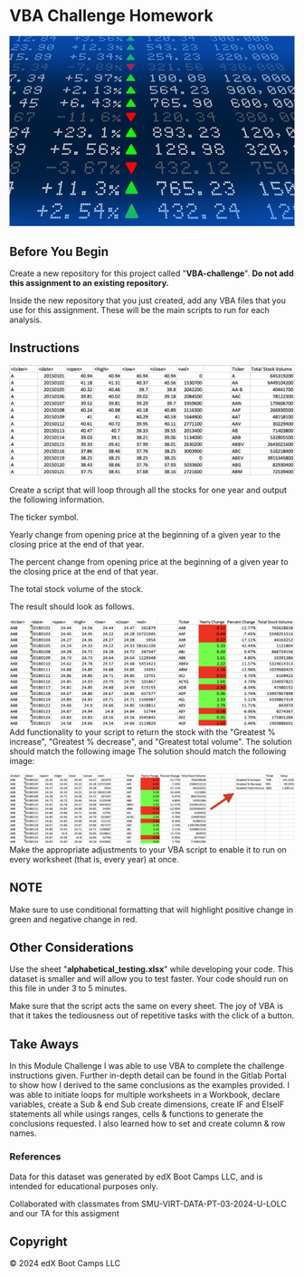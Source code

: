 # VBA Challenge Homework


![alt text](https://github.com/Bgrlgymnast/VBA-challenge/blob/48e877e1b7b2f717be61aebd02ddf5e5572a2e82/Starter_Code/Images/stockmarket.jpg)

## Before You Begin
Create a new repository for this project called "**VBA-challenge**". **Do not add this assignment to an existing repository.**

Inside the new repository that you just created, add any VBA files that you use for this assignment. These will be the main scripts to run for each analysis.

## Instructions

![alt text](https://github.com/Bgrlgymnast/VBA-challenge/blob/930e96027efbc1e2047c81e06e1c39d810e5d378/Starter_Code/Images/easy_solution.png)

Create a script that will loop through all the stocks for one year and output the following information.

The ticker symbol.

Yearly change from opening price at the beginning of a given year to the closing price at the end of that year.

The percent change from opening price at the beginning of a given year to the closing price at the end of that year.

The total stock volume of the stock.

The result should look as follows.

 ![alt text](https://github.com/Bgrlgymnast/VBA-challenge/blob/48e877e1b7b2f717be61aebd02ddf5e5572a2e82/Starter_Code/Images/moderate_solution.png)
Add functionality to your script to return the stock with the "Greatest % increase", "Greatest % decrease", and "Greatest total volume". The solution should match the following image The solution should match the following image:

![alt text](https://github.com/Bgrlgymnast/VBA-challenge/blob/48e877e1b7b2f717be61aebd02ddf5e5572a2e82/Starter_Code/Images/hard_solution.png)
 Make the appropriate adjustments to your VBA script to enable it to run on every worksheet (that is, every year) at once.

## NOTE
Make sure to use conditional formatting that will highlight positive change in green and negative change in red.

## Other Considerations
Use the sheet "**alphabetical_testing.xlsx**" while developing your code. This dataset is smaller and will allow you to test faster. Your code should run on this file in under 3 to 5 minutes.

Make sure that the script acts the same on every sheet. The joy of VBA is that it takes the tediousness out of repetitive tasks with the click of a button.

## Take Aways
In this Module Challenge I was able to use VBA to complete the challenge instructions given. Further in-depth detail can be found in the Gitlab Portal to show how I derived to the same conclusions as the examples provided. 
I was able to initiate loops for multiple worksheets in a Workbook, declare variables, create a Sub & end Sub create dimensions, create IF and ElseIF statements all while usings ranges, cells & functions to generate the conclusions requested. I also learned how to set and create column & row names.

### References
Data for this dataset was generated by edX Boot Camps LLC, and is intended for educational purposes only.

Collaborated with classmates from SMU-VIRT-DATA-PT-03-2024-U-LOLC and our TA for this assigment


## Copyright
© 2024 edX Boot Camps LLC
